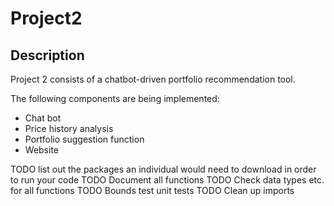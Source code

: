 # Project2

## Description

Project 2 consists of a chatbot-driven portfolio recommendation tool.

The following components are being implemented:

- Chat bot
- Price history analysis
- Portfolio suggestion function
- Website


TODO list out the packages an individual would need to download in order to run your code
TODO Document all functions
TODO Check data types etc. for all functions
TODO Bounds test unit tests
TODO Clean up imports
